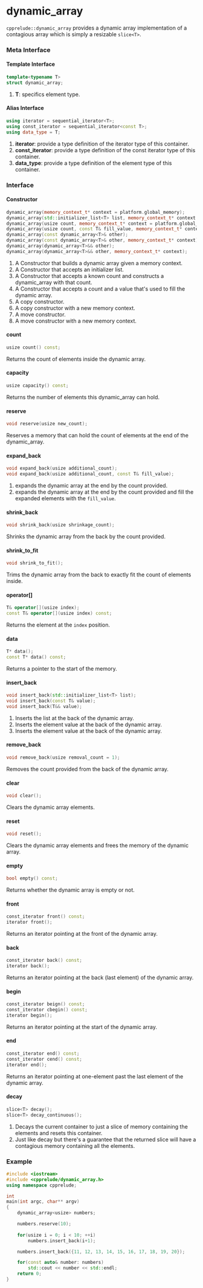 # dynamic_array

`cpprelude::dynamic_array` provides a dynamic array implementation of a contagious array which is simply a resizable `slice<T>`.

### Meta Interface

#### Template Interface

```c++
template<typename T>
struct dynamic_array;
```

1. **T**: specifics element type.

#### Alias Interface

```C++
using iterator = sequential_iterator<T>;
using const_iterator = sequential_iterator<const T>;
using data_type = T;
```

1. **iterator**: provide a type definition of the iterator type of this container.
2. **const_iterator**: provide a type definition of the const iterator type of this container.
3. **data_type**: provide a type definition of the element type of this container.

### Interface
#### Constructor
```C++
dynamic_array(memory_context_t* context = platform.global_memory);
dynamic_array(std::initializer_list<T> list, memory_context_t* context = platform.global_memory);
dynamic_array(usize count, memory_context_t* context = platform.global_memory);
dynamic_array(usize count, const T& fill_value, memory_context_t* context = platform.global_memory);
dynamic_array(const dynamic_array<T>& other);
dynamic_array(const dynamic_array<T>& other, memory_context_t* context);
dynamic_array(dynamic_array<T>&& other);
dynamic_array(dynamic_array<T>&& other, memory_context_t* context);
```

1. A Constructor that builds a dynamic array given a memory context.
2. A Constructor that accepts an initializer list.
3. A Constructor that accepts a known count and constructs a dynamic_array with that count.
4. A Constructor that accepts a count and a value that's used to fill the dynamic array.
5. A copy constructor.
6. A copy constructor with a new memory context.
7. A move constructor.
8. A move constructor with a new memory context.

#### count

```C++
usize count() const;
```

Returns the count of elements inside the dynamic array.

#### capacity

```C++
usize capacity() const;
```

Returns the number of elements this dynamic_array can hold.

#### reserve

```C++
void reserve(usize new_count);
```

Reserves a memory that can hold the count of elements at the end of the dynamic_array.

#### expand_back

```C++
void expand_back(usize additional_count);
void expand_back(usize additional_count, const T& fill_value);
```

1. expands the dynamic array at the end by the count provided.
2. expands the dynamic array at the end by the count provided and fill the expanded elements with the `fill_value`.

#### shrink_back

```C++
void shrink_back(usize shrinkage_count);
```

Shrinks the dynamic array from the back by the count provided.

#### shrink_to_fit

```C++
void shrink_to_fit();
```

Trims the dynamic array from the back to exactly fit the count of elements inside.

#### operator[]

```C++
T& operator[](usize index);
const T& operator[](usize index) const;
```

Returns the element at the `index` position.

#### data

```C++
T* data();
const T* data() const;
```

Returns a pointer to the start of the memory.

#### insert_back

```C++
void insert_back(std::initializer_list<T> list);
void insert_back(const T& value);
void insert_back(T&& value);
```

1. Inserts the list at the back of the dynamic array.
2. Inserts the element value at the back of the dynamic array.
3. Inserts the element value at the back of the dynamic array.

#### remove_back

```C++
void remove_back(usize removal_count = 1);
```

Removes the count provided from the back of the dynamic array.

#### clear

```c++
void clear();
```

Clears the dynamic array elements.

#### reset

```C++
void reset();
```

Clears the dynamic array elements and frees the memory of the dynamic array.

#### empty

```C++
bool empty() const;
```

Returns whether the dynamic array is empty or not.

#### front

```C++
const_iterator front() const;
iterator front();
```

Returns an iterator pointing at the front of the dynamic array.

#### back

```C++
const_iterator back() const;
iterator back();
```

Returns an iterator pointing at the back (last element) of the dynamic array.

#### begin

```C++
const_iterator beign() const;
const_iterator cbegin() const;
iterator begin();
```

Returns an iterator pointing at the start of the dynamic array.

#### end

```C++
const_iterator end() const;
const_iterator cend() const;
iterator end();
```

Returns an iterator pointing at one-element past the last element of the dynamic array.

#### decay

```C++
slice<T> decay();
slice<T> decay_continuous();
```

1. Decays the current container to just a slice of memory containing the elements and resets this container.
2. Just like decay but there's a guarantee that the returned slice will have a contagious memory containing all the elements. 

### Example

```C++
#include <iostream>
#include <cpprelude/dynamic_array.h>
using namespace cpprelude;

int
main(int argc, char** argv)
{
	dynamic_array<usize> numbers;

	numbers.reserve(10);
  
	for(usize i = 0; i < 10; ++i)
		numbers.insert_back(i+1);

	numbers.insert_back({11, 12, 13, 14, 15, 16, 17, 18, 19, 20});

	for(const auto& number: numbers)
		std::cout << number << std::endl;
	return 0;
}
```

